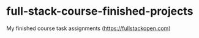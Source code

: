 # full-stack-course-finished-projects
My finished course task assignments (https://fullstackopen.com)
